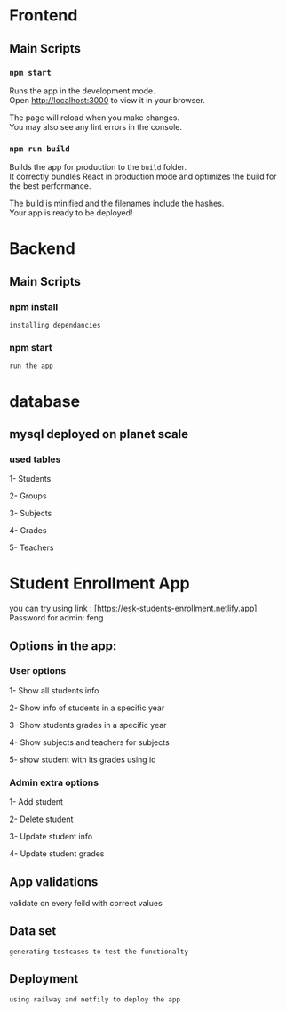 # Frontend

## Main Scripts

### `npm start`

Runs the app in the development mode.\
Open [http://localhost:3000](http://localhost:3000) to view it in your browser.

The page will reload when you make changes.\
You may also see any lint errors in the console.

### `npm run build`

Builds the app for production to the `build` folder.\
It correctly bundles React in production mode and optimizes the build for the best performance.

The build is minified and the filenames include the hashes.\
Your app is ready to be deployed!


# Backend 
## Main Scripts 
### npm install 
    installing dependancies
### npm start
    run the app



# database 
## mysql deployed on planet scale

### used tables 
 1- Students
 
 2- Groups
 
 3- Subjects
 
 4- Grades
 
 5- Teachers

# Student Enrollment App
you can try using link : [https://esk-students-enrollment.netlify.app]
Password for admin: feng 



## Options in the app: 

### User options 
 1- Show all students info 
 
 2- Show info of students in a specific year
 
 3- Show students grades in a specific year
 
 4- Show subjects and teachers for subjects
 
 5- show student with its grades using id
 
 ### Admin extra options 
 1- Add student
 
 2- Delete student 
 
 3- Update student info 
 
 4- Update student grades
 
 ## App validations 
  validate on every feild with correct values 
  
  ## Data set 
    generating testcases to test the functionalty
    
  ## Deployment 
    using railway and netfily to deploy the app
    
   
